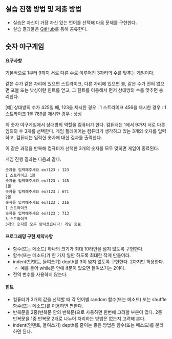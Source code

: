## 실습 진행 방법 및 제출 방법
* 실습은 자신이 가장 자신 있는 언어를 선택해 다음 문제를 구현한다.
* 실습 결과물은 [GitHub](https://github.com)를 통해 공유한다.

## 숫자 야구게임
#### 요구사항
기본적으로 1부터 9까지 서로 다른 수로 이루어진 3자리의 수를 맞추는 게임이다.

같은 수가 같은 자리에 있으면 스트라이크, 다른 자리에 있으면 볼, 같은 수가 전혀 없으면 포볼 또는 낫싱이란 힌트를 얻고, 그 힌트를 이용해서 먼저 상대방의 수를 맞추면 승리한다.

[예] 상대방의 수가 425일 때, 123을 제시한 경우 : 1 스트라이크 456을 제시한 경우 : 1 스트라이크 1볼 789를 제시한 경우 : 낫싱

위 숫자 야구게임에서 상대방의 역할을 컴퓨터가 한다. 컴퓨터는 1에서 9까지 서로 다른 임의의 수 3개를 선택한다. 게임 플레이어는 컴퓨터가 생각하고 있는 3개의 숫자를 입력하고, 컴퓨터는 입력한 숫자에 대한 결과를 출력한다.

이 같은 과정을 반복해 컴퓨터가 선택한 3개의 숫자를 모두 맞히면 게임이 종료된다.

게임 진행 결과는 다음과 같다.

```
숫자를 입력해주세요 ex)123 : 123
1 스트라이크 1볼 
숫자를 입력해주세요 ex)123 : 145
1볼 
숫자를 입력해주세요 ex)123 : 671
2볼 
숫자를 입력해주세요 ex)123 : 216
1 스트라이크 
숫자를 입력해주세요 ex)123 : 713
3 스트라이크 
3개의 숫자를 모두 맞히셨습니다! 게임 종료
```

#### 프로그래밍 구현 제약사항
* 함수(또는 메소드) 하나의 크기가 최대 10라인을 넘지 않도록 구현한다.
* 함수(또는 메소드)가 한 가지 일만 하도록 최대한 작게 만들어라.
* indent(인덴트, 들여쓰기) depth를 3이 넘지 않도록 구현한다. 2까지만 허용한다.
  * 예를 들어 while문 안에 if문이 있으면 들여쓰기는 2이다.
* 전역 변수를 사용하지 않는다.

#### 힌트
* 컴퓨터가 3개의 값을 선택할 때 각 언어별 random 함수(또는 메소드) 또는 shuffle 함수(또는 메소드)를 이용하면 편한다.
* 반복문을 2중(반복문 안의 반복문)으로 사용하면 한번에 고려할 부분이 많다. 2중 반복문을 1중 반복문 2개로 나누어 처리하는 방법은 없는지 고려해 본다.
* indent(인덴트, 들여쓰기) depth를 줄이는 좋은 방법은 함수(또는 메소드)를 분리하면 된다.
